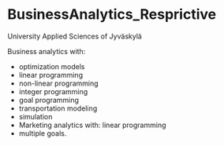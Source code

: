 # BusinessAnalytics_Resprictive
University Applied Sciences of Jyväskylä

Business analytics with: 
- optimization models
- linear programming
- non-linear programming
- integer programming
- goal programming
- transportation modeling
- simulation
- Marketing analytics with: linear programming
- multiple goals.


